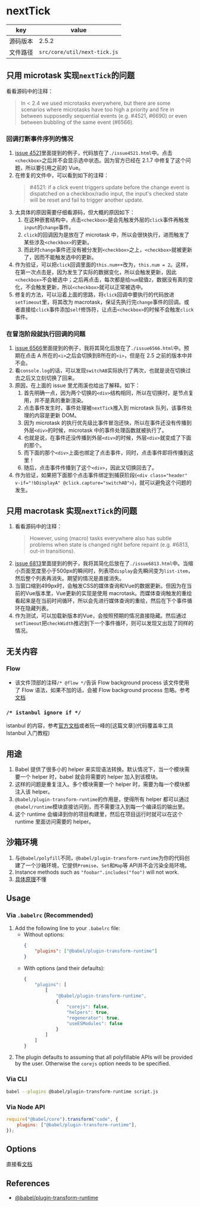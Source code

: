 # nextTick

key | value
--|--
源码版本 | 2.5.2
文件路径 | `src/core/util/next-tick.js`


## 只用 microtask 实现`nextTick`的问题
看看源码中的注释：
> In < 2.4 we used microtasks everywhere, but there are some scenarios where microtasks have too high a priority and fire in between supposedly sequential events (e.g. #4521, #6690) or even between bubbling of the same event (#6566).

### 回调打断事件序列的情况
1. [issue 4521](https://github.com/vuejs/vue/issues/4521)里面提到的例子，代码放在了`./issue4521.html`中。点击`<checkbox>`之后并不会显示选中状态。因为官方已经在 2.1.7 中修复了这个问题，所以要引用之前的 Vue。
2. 在修复的文件中，可以看到如下的注释：
    > #4521: if a click event triggers update before the change event is
    > dispatched on a checkbox/radio input, the input's checked state will
    > be reset and fail to trigger another update.
3. 太具体的原因需要仔细看源码，但大概的原因如下：
    1. 在这种嵌套结构中，点击`<checkbox>`是会先触发外层的`click`事件再触发`input`的`change`事件。
    2. `click`的回调因为是放在了 microtask 中，所以会很快执行，进而触发了某些涉及`<checkbox>`的更新。
    3. 而此时`change`事件还没有被分发到`<checkbox>`之上，`<checkbox>`就被更新了，因而不能触发选中的更新。
4. 作为验证，可以把`click`回调里面的`this.num++`改为，`this.num = 2`。这样，在第一次点击是，因为发生了实际的数据变化，所以会触发更新，因此`<checkbox>`不会被选中；之后再点击，每次都是给`num`赋值`2`，数据没有真的变化，不会触发更新，所以`<checkbox>`就可以正常被选中。
5. 修复的方法，可以沿着上面的思路，将`click`回调中要执行的代码放进`setTimeout`里，将其改为 macrotask，保证先执行完`change`事件的回调。或者直接给`click`事件添加`self`修饰符，让点击`<checkbox>`的时候不会触发`click`事件。

### 在冒泡阶段就执行回调的问题
1. [issue 6566](https://github.com/vuejs/vue/issues/6566)里面提到的例子，我将其简化后放在了`./issue6566.html`中。预期在点击 A 所在的`<i>`之后会切换到B所在的`<i>`，但是在 2.5 之前的版本中并不会。
2. 看`console.log`的话，可以发现`switchAB`实际执行了两次，也就是说在切换过去之后又立刻切换了回来。
3. 原因，在上面的 issue 里尤雨溪也给出了解释。如下：
    1. 首先明确一点，因为两个切换的`<div>`结构相同，所以在切换时，是节点复用，并不是真的重新渲染。
    2. 点击事件发生时，事件处理被`nextTick`推入到 microtask 队列，该事件处理的内容是更新 DOM。
    3. 因为 microtask 的执行优先级比事件冒泡还快，所以在事件还没有传播到外层`<div>`的时候，microtask 中的事件处理函数就被执行了。
    4. 也就是说，在事件还没传播到外层`<div>`的时候，外层`<div>`就变成了下面的那个。
    5. 而下面的那个`<div>`上面也绑定了点击事件，同时，点击事件即将传播到这里！
    6. 随后，点击事件传播到了这个`<div>`，因此又切换回去了。
4. 作为验证，如果把下面那个点击事件绑定到捕获阶段(`<div class="header" v-if="!bDisplayA" @click.capture="switchAB">`)，就可以避免这个问题的发生。


## 只用 macrotask 实现`nextTick`的问题
1. 看看源码中的注释：
    > However, using (macro) tasks everywhere also has subtle problems when state is changed right before repaint (e.g. #6813, out-in transitions).
2. [issue 6813](https://github.com/vuejs/vue/issues/6813)里面提到的例子，我将其简化后放在了`./issue6813.html`中。当缩小页面宽度至小于500px的瞬间时，列表项`display`会先瞬间变为`list-item`，然后整个列表再消失。期望的情况是直接消失。
3. 当窗口缩到499px时，会触发CSS的媒体查询和Vue的数据更新。但因为在当前的Vue版本里，Vue更新的实现是使用 macrotask。而媒体查询触发的重绘看起来是在当前时间循环，所以会先进行媒体查询的重绘，然后在下个事件循环在隐藏列表。
4. 作为测试，可以加载新版本的Vue，会按照预期的情况直接隐藏。然后通过`setTimeout`把`checkWidth`推迟到下一个事件循环，则可以发现又出现了同样的情况。


## 无关内容
### Flow
* 该文件顶部的注释`/* @flow */`告诉 Flow background process 该文件使用了 Flow 语法，如果不加的话，会被 Flow background process 忽略。参考[文档](https://flow.org/en/docs/usage/#toc-prepare-your-code-for-flow)

### `/* istanbul ignore if */`
istanbul 的内容，参考[官方文档](https://github.com/gotwarlost/istanbul)或者阮一峰的[这篇文章](代码覆盖率工具 Istanbul 入门教程)

























## 用途
1. Babel 提供了很多小的 helper 来实现语法转换。默认情况下，当一个模块需要一个 helper 时，babel 就会将需要的 helper 加入到该模块。
2. 这样的问题是重复注入。多个模块需要一个 helper 时，需要为每一个模块都注入该 helper。
3. `@babel/plugin-transform-runtime`的作用是，使得所有 helper 都可以通过`@babel/runtime`模块直接访问到，而不需要注入到每一个编译后的输出里。
4. 这个 runtime 会编译到你的项目构建里，然后在项目运行时就可以在这个 runtime 里面访问需要的 helper。


## 沙箱环境
1. 与`@babel/polyfill`不同，`@babel/plugin-transform-runtime`为你的代码创建了一个沙箱环境，它提供`Promise`、`Set`和`Map`等 API并不会污染全局环境。
2. Instance methods such as `"foobar".includes("foo")` will not work.
3. [具体原理](https://babeljs.io/docs/en/next/babel-plugin-transform-runtime.html#regenerator-aliasing)不懂


## Usage
### Via `.babelrc` (Recommended)
1. Add the following line to your `.babelrc` file:
    * Without options:
        ```json
        {
            "plugins": ["@babel/plugin-transform-runtime"]
        }
        ```
    * With options (and their defaults):
        ```js
        {
            "plugins": [
                [
                    "@babel/plugin-transform-runtime",
                    {
                        "corejs": false,
                        "helpers": true,
                        "regenerator": true,
                        "useESModules": false
                    }
                ]
            ]
        }
        ```
2. The plugin defaults to assuming that all polyfillable APIs will be provided by the user. Otherwise the `corejs` option needs to be specified.

### Via CLI
```sh
babel --plugins @babel/plugin-transform-runtime script.js
```

### Via Node API
```js
require("@babel/core").transform("code", {
    plugins: ["@babel/plugin-transform-runtime"],
});
```


## Options
直接看[文档](https://babeljs.io/docs/en/next/babel-plugin-transform-runtime.html#options)


## References
* [@babel/plugin-transform-runtime](https://babeljs.io/docs/en/next/babel-plugin-transform-runtime.html)
